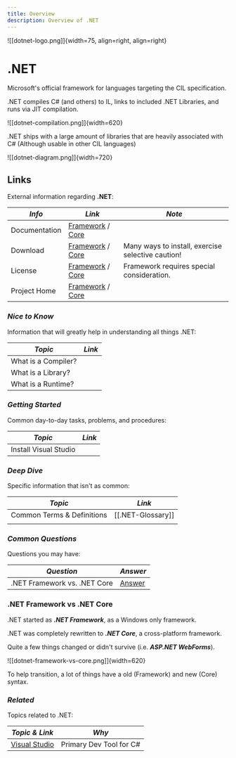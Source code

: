 ```yaml
---
title: Overview
description: Overview of .NET
---
```


![[dotnet-logo.png]]{width=75, align=right, align=right}
# .NET

Microsoft's official framework for languages targeting the CIL specification.

.NET compiles C# (and others) to IL, links to included .NET Libraries, and runs via JIT compilation.

![[dotnet-compilation.png]]{width=620}

.NET ships with a large amount of libraries that are heavily associated with C# (Although usable in other CIL languages)

![[dotnet-diagram.png]]{width=720}

<!----------------------------------------------------------------------------->

## **Links**
External information regarding **.NET**:

| *Info*        | *Link*                              | *Note*                                            |
| ------------- | ----------------------------------- | ------------------------------------------------- |
| Documentation | [Framework][Doc] / [Core][DocAlt]   |                                                   |
| Download      | [Framework][Down] / [Core][DownAlt] | Many ways to install, exercise selective caution! |
| License       | [Framework][Lic] / [Core][LicAlt]   | Framework requires special consideration.         |
| Project Home  | [Framework][Proj] / [Core][ProjAlt] |                                                   |

[Down]:     https://dotnet.microsoft.com/en-us/download/dotnet-framework
[Doc]:      https://dotnet.microsoft.com/en-us/download/dotnet-framework
[Lic]:      https://www.microsoft.com/web/webpi/eula/net_library_eula_enu.htm
[Proj]:     https://github.com/microsoft/referencesource

[DownAlt]:  https://dotnet.microsoft.com/en-us/download
[DocAlt]:   https://dotnet.microsoft.com/en-us/download
[LicAlt]:   https://github.com/dotnet/core/blob/main/LICENSE.TXT
[ProjAlt]:  https://github.com/dotnet/core/

<!----------------------------------------------------------------------------->

### ***Nice to Know***
Information that will greatly help in understanding all things .NET:

| *Topic*             | *Link* |
| ------------------- | ------ |
| What is a Compiler? |        |
| What is a Library?  |        |
| What is a Runtime?  |        |

<!----------------------------------------------------------------------------->

### ***Getting Started***
Common day-to-day tasks, problems, and procedures:

| *Topic*               | *Link* |
| --------------------- | ------ |
| Install Visual Studio |        |

<!----------------------------------------------------------------------------->

### ***Deep Dive***
Specific information that isn't as common:

| *Topic*                         | *Link*                                     |
| ------------------------------- | ------------------------------------------ |
| Common Terms & Definitions      | [[.NET-Glossary]]                 |
|                                 |                                            |

<!----------------------------------------------------------------------------->

### ***Common Questions***
Questions you may have:

| *Question*                   | *Answer*                             |
| ---------------------------- | ------------------------------------ |
| .NET Framework vs. .NET Core | [Answer](#net-framework-vs-net-core) |

### **.NET Framework vs .NET Core**

.NET started as ***.NET Framework***, as a Windows only framework.

.NET was completely rewritten to ***.NET Core***, a cross-platform framework.

Quite a few things changed or didn't survive (i.e. ***ASP.NET WebForms***).

![[dotnet-framework-vs-core.png]]{width=620}

To help transition, a lot of things have a old (Framework) and new (Core) syntax.

<!----------------------------------------------------------------------------->

### ***Related***
Topics related to .NET:

| *Topic & Link*                               | *Why*                   |
| -------------------------------------------- | ----------------------- |
| [Visual Studio](Visual-Studio.md) | Primary Dev Tool for C# |

<!----------------------------------------------------------------------------->
